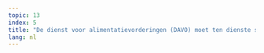 ```yaml
---
topic: 13
index: 5
title: "De dienst voor alimentatievorderingen (DAVO) moet ten dienste staan van alle rechthebbenden op onderhoudsgeld, zonder plafond wat het inkomen betreft."
lang: nl
---
```


